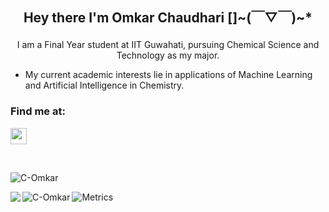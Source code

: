 <h2>
<p align = "center">
Hey there I'm Omkar Chaudhari []~(￣▽￣)~*
</p>
</h2>
<p align = "center">
I am a Final Year student at IIT Guwahati, pursuing Chemical Science and Technology as my major.
</p>

- My current academic interests lie in applications of Machine Learning and Artificial Intelligence in Chemistry. 

 ### Find me at:
<p align = 'left'> 
<a href = 'https://www.linkedin.com/in/omkar-chaudhari-327441203/'> <img width = '26px' align= 'centre' src="https://raw.githubusercontent.com/rahulbanerjee26/githubAboutMeGenerator/main/icons/linked-in-alt.svg"/></a> 

</p>




<br>
<p align="left"> <img src="https://komarev.com/ghpvc/?username=C-Omkar&label=Profile%20views&color=0e75b6&style=flat" alt="C-Omkar" /> </p>

<img align="left" src="https://github-readme-stats.vercel.app/api?username=C-Omkar&count_private=true&show_icons=true&theme=dark" />

<p><img align="left" src="https://github-readme-stats.vercel.app/api/top-langs?username=C-Omkar&show_icons=true&theme=dark" alt="C-Omkar" /></p>

![Metrics](https://metrics.lecoq.io/C-Omkar?template=classic&config.timezone=Asia%2FCalcutta)

